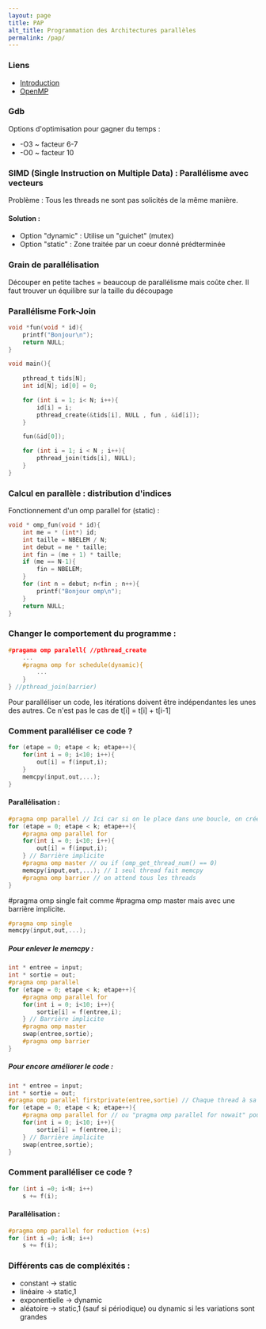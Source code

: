 ```yaml
---
layout: page
title: PAP
alt_title: Programmation des Architectures parallèles
permalink: /pap/
---
```


### Liens 
- [Introduction](https://gforgeron.gitlab.io/pap/cours/introduction.pdf)
- [OpenMP](http://dept-info.labri.fr/ENSEIGNEMENT/pmc/transparents/openmp.pdf)

### Gdb 
Options d'optimisation pour gagner du temps :
- -O3 ~ facteur 6-7
- -O0 ~ facteur 10

### SIMD (Single Instruction on Multiple Data) : Parallélisme avec vecteurs
 
Problème : Tous les threads ne sont pas solicités de la même manière.
#### Solution : 
- Option "dynamic" : Utilise un "guichet" (mutex)
- Option "static" : Zone traitée par un coeur donné prédterminée

### Grain de parallélisation

Découper en petite taches = beaucoup de parallélisme mais coûte cher. Il faut trouver un équilibre sur la taille du découpage 

### Parallélisme Fork-Join 

```c
void *fun(void * id){
    printf("Bonjour\n");
    return NULL;
}

void main(){
    
    pthread_t tids[N];
    int id[N]; id[0] = 0;

    for (int i = 1; i< N; i++){
        id[i] = i;
        pthread_create(&tids[i], NULL , fun , &id[i]);
    }

    fun(&id[0]);

    for (int i = 1; i < N ; i++){
        pthread_join(tids[i], NULL);
    }
}
```
### Calcul en parallèle : distribution d'indices
Fonctionnement d'un omp parallel for (static) : 
```c
void * omp_fun(void * id){
    int me = * (int*) id;
    int taille = NBELEM / N;
    int debut = me * taille;
    int fin = (me + 1) * taille;
    if (me == N-1){
        fin = NBELEM;
    }
    for (int n = debut; n<fin ; n++){
        printf("Bonjour omp\n");
    }
    return NULL;
}
```

### Changer le comportement du programme :

```c
#pragama omp paralell{ //pthread_create
    ...
    #pragma omp for schedule(dynamic){
        ...
    }
} //pthread_join(barrier)
```

Pour paralléliser un code, les itérations doivent être indépendantes les unes des autres. Ce n'est pas le cas de t[i] = t[i] + t[i-1]

### Comment paralléliser ce code ?
```c
for (etape = 0; etape < k; etape++){
    for(int i = 0; i<10; i++){
        out[i] = f(input,i);
    }
    memcpy(input,out,...);
}
```

#### Parallélisation :

```c
#pragma omp parallel // Ici car si on le place dans une boucle, on créerait des threads à chaque itérations
for (etape = 0; etape < k; etape++){
    #pragma omp parallel for
    for(int i = 0; i<10; i++){
        out[i] = f(input,i);
    } // Barrière implicite
    #pragma omp master // ou if (omp_get_thread_num() == 0)
    memcpy(input,out,...); // 1 seul thread fait memcpy
    #pragma omp barrier // on attend tous les threads
}
```

#pragma omp single fait comme #pragma omp master mais avec une barrière implicite.
```c
#pragma omp single
memcpy(input,out,...);
```

##### Pour enlever le memcpy :

```c
int * entree = input;
int * sortie = out;
#pragma omp parallel 
for (etape = 0; etape < k; etape++){
    #pragma omp parallel for
    for(int i = 0; i<10; i++){
        sortie[i] = f(entree,i);
    } // Barrière implicite
    #pragma omp master 
    swap(entree,sortie); 
    #pragma omp barrier 
}
```

##### Pour encore améliorer le code :

```c
int * entree = input;
int * sortie = out;
#pragma omp parallel firstprivate(entree,sortie) // Chaque thread à sa propre instance de variable et est initialisée avec la valeur de la variable
for (etape = 0; etape < k; etape++){
    #pragma omp parallel for // ou "pragma omp parallel for nowait" pour faire sauter la barrière implice plutôt que la dernière barrière 
    for(int i = 0; i<10; i++){
        sortie[i] = f(entree,i);
    } // Barrière implicite
    swap(entree,sortie); 
}
```

### Comment paralléliser ce code ?

```c
for (int i =0; i<N; i++)
    s += f(i);
```

#### Parallélisation :

```c
#pragma omp parallel for reduction (+:s)
for (int i =0; i<N; i++)
    s += f(i);
```

### Différents cas de compléxités :

- constant -> static
- linéaire -> static,1
- exponentielle -> dynamic
- aléatoire -> static,1 (sauf si périodique) ou dynamic si les variations sont grandes
